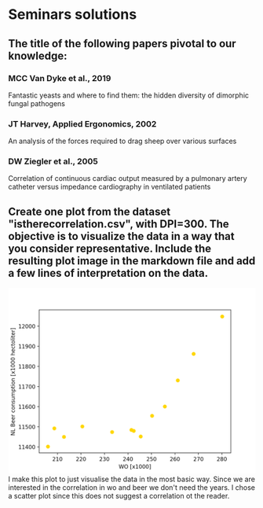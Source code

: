 # Seminars solutions

## The title of the following papers pivotal to our knowledge:
### MCC Van Dyke et al., 2019 
Fantastic yeasts and where to find them: the hidden diversity of dimorphic fungal pathogens
### JT Harvey, Applied Ergonomics, 2002 
An analysis of the forces required to drag sheep over various surfaces
### DW Ziegler et al., 2005 
Correlation of continuous cardiac output measured by a pulmonary artery catheter versus impedance cardiography in ventilated patients


## Create one plot from the dataset "istherecorrelation.csv", with DPI=300. The objective is to visualize the data in a way that you consider representative. Include the resulting plot image in the markdown file and add a few lines of interpretation on the data.

![plot WO vs Beer consumption](plot.png "Plot")
I make this plot to just visualise the data in the most basic way. Since we are interested in the correlation in wo and beer we don't need the years. I chose a scatter plot since this does not suggest a correlation ot the reader.  

